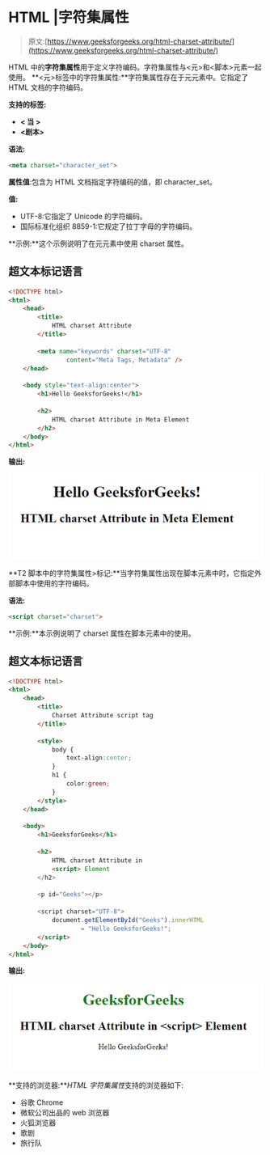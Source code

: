 # HTML |字符集属性

> 原文:[https://www.geeksforgeeks.org/html-charset-attribute/](https://www.geeksforgeeks.org/html-charset-attribute/)

HTML 中的**字符集属性**用于定义字符编码。字符集属性与<元>和<脚本>元素一起使用。
**<元>标签中的字符集属性:**字符集属性存在于元元素中。它指定了 HTML 文档的字符编码。

**支持的标签:**

*   **< 当 >**
*   **<剧本>**

**语法:**

```html
<meta charset="character_set"> 
```

**属性值**:包含为 HTML 文档指定字符编码的值，即 character_set。

**值:**

*   UTF-8:它指定了 Unicode 的字符编码。
*   国际标准化组织 8859-1:它规定了拉丁字母的字符编码。

**示例:**这个示例说明了在元元素中使用 charset 属性。

## 超文本标记语言

```html
<!DOCTYPE html>
<html>
    <head>
        <title>
            HTML charset Attribute
        </title>

        <meta name="keywords" charset="UTF-8"
                content="Meta Tags, Metadata" />
    </head>

    <body style="text-align:center">
        <h1>Hello GeeksforGeeks!</h1>

        <h2>
            HTML charset Attribute in Meta Element
        </h2>
    </body>
</html>                   
```

**输出:**

![](img/1154567bb47135ab0a8a2a63a8168cba.png)

**T2 脚本中的字符集属性>标记:**当字符集属性出现在脚本元素中时，它指定外部脚本中使用的字符编码。

**语法:**

```html
<script charset="charset">
```

**示例:**本示例说明了 charset 属性在脚本元素中的使用。

## 超文本标记语言

```html
<!DOCTYPE html>
<html>
    <head>
        <title>
            Charset Attribute script tag
        </title>

        <style>
            body {
                text-align:center;
            }
            h1 {
                color:green;
            }
        </style>
    </head>

    <body>
        <h1>GeeksforGeeks</h1>

        <h2>
            HTML charset Attribute in
            <script> Element
        </h2>

        <p id="Geeks"></p>

        <script charset="UTF-8">
            document.getElementById("Geeks").innerHTML
                    = "Hello GeeksforGeeks!";
        </script>
    </body>
</html>                   
```

**输出:**

![](img/c271e6ac7be360fea4b7625d58d830b8.png)

**支持的浏览器:***HTML 字符集属性*支持的浏览器如下:

*   谷歌 Chrome
*   微软公司出品的 web 浏览器
*   火狐浏览器
*   歌剧
*   旅行队